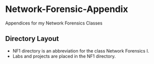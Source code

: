 # Network-Forensic-Appendix
Appendices for my Network Forensics Classes

## Directory Layout
* NF1 directory is an abbreviation for the class Network Forensics I.
* Labs and projects are placed in the NF1 directory.

